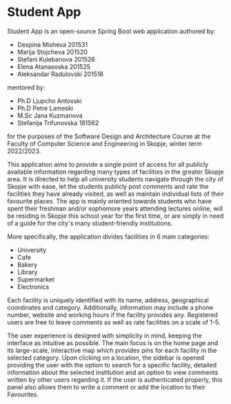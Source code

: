 # Student App

Student App is an open-source Spring Boot web application authored by:
* Despina Misheva 201531
* Marija Stojcheva 201520
* Stefani Kulebanova 201526
* Elena Atanasoska 201525
* Aleksandar Radulovski 201518

mentored by:
* Ph.D Ljupcho Antovski
* Ph.D Petre Lameski
* M.Sc Jana Kuzmanova
* Stefanija Trifunovska 181562

for the purposes of the Software Design and Architecture Course at the Faculty of Computer Science and Engineering in Skopje, winter term 2022/2023.

This application aims to provide a single point of access for all publicly available information regarding many types of facilities in the greater Skopje area. It is directed to help all university students navigate through the city of Skopje with ease, let the students publicly post comments and rate the facilities they have already visited, as well as maintain individual lists of their favourite places. The app is mainly oriented towards students who have spent their freshman and/or sophomore years attending lectures online, will be residing in Skopje this school year for the first time, or are simply in need of a guide for the city's many student-friendly institutions.

More specifically, the application divides facilities in 6 main categories:
* University
* Cafe
* Bakery
* Library
* Supermarket
* Electronics

Each facility is uniquely identified with its name, address, geographical coordinates and category. Additionally, information may include a phone number, website and working hours if the facility provides any. Registered users are free to leave comments as well as rate facilities on a scale of 1-5. 

The user experience is designed with simplicity in mind, keeping the interface as intuitive as possible. The main focus is on the home page and its large-scale, interactive map which provides pins for each facility in the selected category. Upon clicking on a location, the sidebar is opened providing the user with the option to search for a specific facility, detailed information about the selected institution and an option to view comments written by other users regarding it. If the user is authenticated properly, this panel also allows them to write a comment or add the location to their Favourites.
